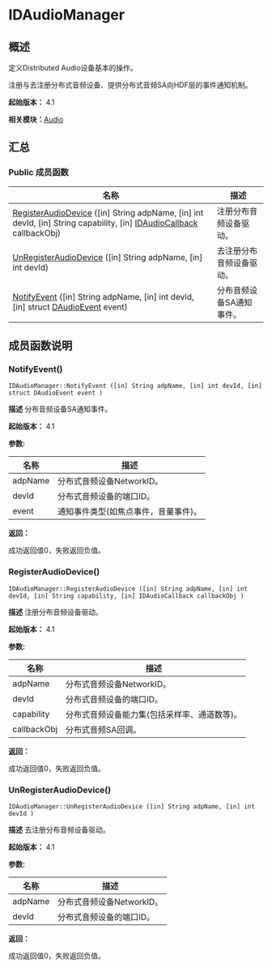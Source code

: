 # IDAudioManager


## 概述

定义Distributed Audio设备基本的操作。

注册与去注册分布式音频设备、提供分布式音频SA向HDF层的事件通知机制。

**起始版本：** 4.1

**相关模块：**[Audio](_distributed.md)


## 汇总


### Public 成员函数

| 名称 | 描述 | 
| -------- | -------- |
| [RegisterAudioDevice](#registeraudiodevice) ([in] String adpName, [in] int devId, [in] String capability, [in] [IDAudioCallback](interface_i_d_audio_callback.md) callbackObj) | 注册分布音频设备驱动。  | 
| [UnRegisterAudioDevice](#unregisteraudiodevice) ([in] String adpName, [in] int devId) | 去注册分布音频设备驱动。  | 
| [NotifyEvent](#notifyevent) ([in] String adpName, [in] int devId, [in] struct [DAudioEvent](_d_audio_event.md) event) | 分布音频设备SA通知事件。  | 


## 成员函数说明


### NotifyEvent()

```
IDAudioManager::NotifyEvent ([in] String adpName, [in] int devId, [in] struct DAudioEvent event )
```
**描述**
分布音频设备SA通知事件。

**起始版本：** 4.1

**参数:**

| 名称 | 描述 | 
| -------- | -------- |
| adpName | 分布式音频设备NetworkID。  | 
| devId | 分布式音频设备的端口ID。  | 
| event | 通知事件类型(如焦点事件，音量事件)。 | 

**返回：**

成功返回值0，失败返回负值。


### RegisterAudioDevice()

```
IDAudioManager::RegisterAudioDevice ([in] String adpName, [in] int devId, [in] String capability, [in] IDAudioCallback callbackObj )
```
**描述**
注册分布音频设备驱动。

**起始版本：** 4.1

**参数:**

| 名称 | 描述 | 
| -------- | -------- |
| adpName | 分布式音频设备NetworkID。  | 
| devId | 分布式音频设备的端口ID。  | 
| capability | 分布式音频设备能力集(包括采样率、通道数等)。  | 
| callbackObj | 分布式音频SA回调。 | 

**返回：**

成功返回值0，失败返回负值。


### UnRegisterAudioDevice()

```
IDAudioManager::UnRegisterAudioDevice ([in] String adpName, [in] int devId )
```
**描述**
去注册分布音频设备驱动。

**起始版本：** 4.1

**参数:**

| 名称 | 描述 | 
| -------- | -------- |
| adpName | 分布式音频设备NetworkID。  | 
| devId | 分布式音频设备的端口ID。 | 

**返回：**

成功返回值0，失败返回负值。
